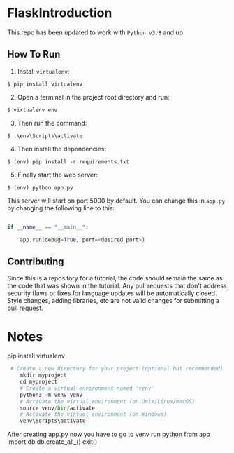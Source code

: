 # FlaskIntroduction

  

This repo has been updated to work with `Python v3.8` and up.

  

## How To Run

1. Install `virtualenv`:
```
$ pip install virtualenv
```

2. Open a terminal in the project root directory and run:

```
$ virtualenv env
```
3. Then run the command:

```
$ .\env\Scripts\activate
```
4. Then install the dependencies:

```
$ (env) pip install -r requirements.txt
```

5. Finally start the web server:

```
$ (env) python app.py
```
This server will start on port 5000 by default. You can change this in `app.py` by changing the following line to this:

  

```python

if __name__ == "__main__":

    app.run(debug=True, port=<desired port>)

```

  

## Contributing

  

Since this is a repository for a tutorial, the code should remain the same as the code that was shown in the tutorial. Any pull requests that don't address security flaws or fixes for language updates will be automatically closed. Style changes, adding libraries, etc are not valid changes for submitting a pull request.









# Notes

pip install virtualenv

  

```python
 # Create a new directory for your project (optional but recommended)
    mkdir myproject
    cd myproject
    # Create a virtual environment named 'venv'
    python3 -m venv venv
    # Activate the virtual environment (on Unix/Linux/macOS)
    source venv/bin/activate
    # Activate the virtual environment (on Windows)
    venv\Scripts\activate

```  

After creating app.py now you have to go to venv run
python
from app import db
db.create_all_()
exit()




